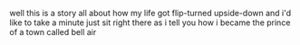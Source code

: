 well this is a story all about how my life got flip-turned upside-down and i'd like to take a minute just sit right there as i tell you how i became the prince of a town called bell air
